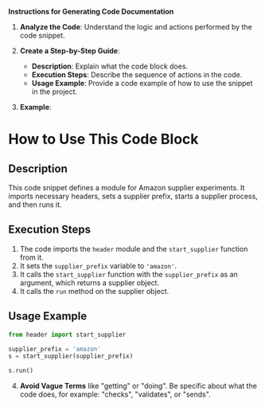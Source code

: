 **Instructions for Generating Code Documentation**

1. **Analyze the Code**: Understand the logic and actions performed by the code snippet.

2. **Create a Step-by-Step Guide**:
    - **Description**: Explain what the code block does.
    - **Execution Steps**: Describe the sequence of actions in the code.
    - **Usage Example**: Provide a code example of how to use the snippet in the project.

3. **Example**:

How to Use This Code Block
=========================================================================================

Description
-------------------------
This code snippet defines a module for Amazon supplier experiments. It imports necessary headers, sets a supplier prefix, starts a supplier process, and then runs it.

Execution Steps
-------------------------
1. The code imports the `header` module and the `start_supplier` function from it.
2. It sets the `supplier_prefix` variable to `'amazon'`.
3. It calls the `start_supplier` function with the `supplier_prefix` as an argument, which returns a supplier object.
4. It calls the `run` method on the supplier object.

Usage Example
-------------------------

```python
from header import start_supplier

supplier_prefix = 'amazon'
s = start_supplier(supplier_prefix)

s.run()
```

4. **Avoid Vague Terms** like "getting" or "doing". Be specific about what the code does, for example: "checks", "validates", or "sends".